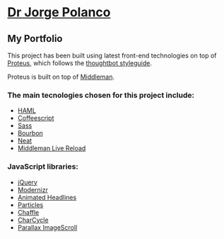 # [Dr Jorge Polanco](http://www.drjorgepolanco.com/)

## My Portfolio

This project has been built using latest front-end technologies on top of [Proteus](http://github.com/thoughtbot/proteus), which follows the [thoughtbot styleguide](https://github.com/thoughtbot/guides).

Proteus is built on top of [Middleman](https://middlemanapp.com/).

### The main tecnologies chosen for this project include:

* [HAML](http://haml.info)
* [Coffeescript](http://coffeescript.org)
* [Sass](http://sass-lang.com)
* [Bourbon](http://bourbon.io)
* [Neat](http://neat.bourbon.io)
* [Middleman Live Reload](https://github.com/middleman/middleman-livereload)

### JavaScript libraries:

* [jQuery](http://jquery.com/)
* [Modernizr](http://modernizr.com/)
* [Animated Headlines](http://codyhouse.co/gem/css-animated-headlines/)
* [Particles](http://vincentgarreau.com/particles.js/)
* [Chaffle](https://github.com/blivesta/chaffle)
* [CharCycle](http://robincwillis.github.io/CharCycle/)
* [Parallax ImageScroll](https://github.com/pederan/Parallax-ImageScroll)